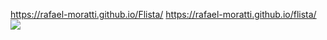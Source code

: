 https://rafael-moratti.github.io/Flista/
https://rafael-moratti.github.io/flista/
<a href="https://rafael-moratti.github.io/Flista/" target="_blank"><img src="https://user-images.githubusercontent.com/104304589/195998100-9e732e19-c984-4328-8b08-32dceacb0040.png" /></a>
